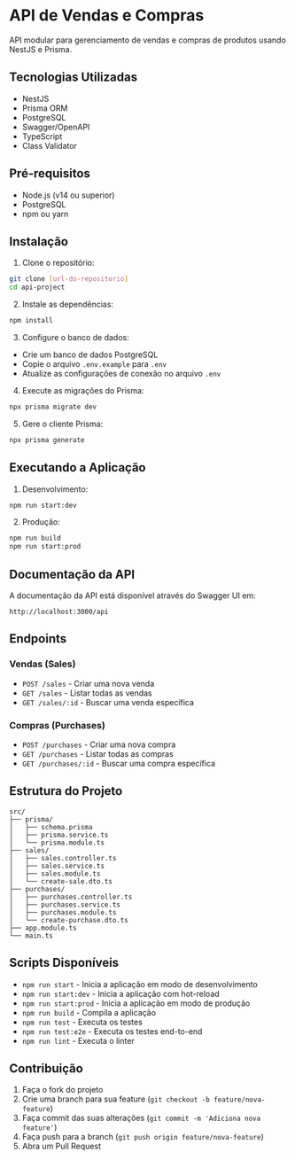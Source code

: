 # API de Vendas e Compras

API modular para gerenciamento de vendas e compras de produtos usando NestJS e Prisma.

## Tecnologias Utilizadas

- NestJS
- Prisma ORM
- PostgreSQL
- Swagger/OpenAPI
- TypeScript
- Class Validator

## Pré-requisitos

- Node.js (v14 ou superior)
- PostgreSQL
- npm ou yarn

## Instalação

1. Clone o repositório:
```bash
git clone [url-do-repositorio]
cd api-project
```

2. Instale as dependências:
```bash
npm install
```

3. Configure o banco de dados:
- Crie um banco de dados PostgreSQL
- Copie o arquivo `.env.example` para `.env`
- Atualize as configurações de conexão no arquivo `.env`

4. Execute as migrações do Prisma:
```bash
npx prisma migrate dev
```

5. Gere o cliente Prisma:
```bash
npx prisma generate
```

## Executando a Aplicação

1. Desenvolvimento:
```bash
npm run start:dev
```

2. Produção:
```bash
npm run build
npm run start:prod
```

## Documentação da API

A documentação da API está disponível através do Swagger UI em:
```
http://localhost:3000/api
```

## Endpoints

### Vendas (Sales)

- `POST /sales` - Criar uma nova venda
- `GET /sales` - Listar todas as vendas
- `GET /sales/:id` - Buscar uma venda específica

### Compras (Purchases)

- `POST /purchases` - Criar uma nova compra
- `GET /purchases` - Listar todas as compras
- `GET /purchases/:id` - Buscar uma compra específica

## Estrutura do Projeto

```
src/
├── prisma/
│   ├── schema.prisma
│   ├── prisma.service.ts
│   └── prisma.module.ts
├── sales/
│   ├── sales.controller.ts
│   ├── sales.service.ts
│   ├── sales.module.ts
│   └── create-sale.dto.ts
├── purchases/
│   ├── purchases.controller.ts
│   ├── purchases.service.ts
│   ├── purchases.module.ts
│   └── create-purchase.dto.ts
├── app.module.ts
└── main.ts
```

## Scripts Disponíveis

- `npm run start` - Inicia a aplicação em modo de desenvolvimento
- `npm run start:dev` - Inicia a aplicação com hot-reload
- `npm run start:prod` - Inicia a aplicação em modo de produção
- `npm run build` - Compila a aplicação
- `npm run test` - Executa os testes
- `npm run test:e2e` - Executa os testes end-to-end
- `npm run lint` - Executa o linter

## Contribuição

1. Faça o fork do projeto
2. Crie uma branch para sua feature (`git checkout -b feature/nova-feature`)
3. Faça commit das suas alterações (`git commit -m 'Adiciona nova feature'`)
4. Faça push para a branch (`git push origin feature/nova-feature`)
5. Abra um Pull Request


